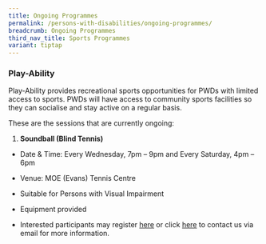 ```yaml
---
title: Ongoing Programmes
permalink: /persons-with-disabilities/ongoing-programmes/
breadcrumb: Ongoing Programmes
third_nav_title: Sports Programmes
variant: tiptap
---
```

<h3>Play-Ability</h3>
<p>Play-Ability provides recreational sports opportunities for PWDs with
limited access to sports. PWDs will have access to community sports facilities
so they can socialise and stay active on a regular basis.</p>
<p>These are the sessions that are currently ongoing:</p>
<ol data-tight="true" class="tight">
<li>
<p><strong>Soundball (Blind Tennis)</strong>
</p>
</li>
</ol>
<ul>
<li>
<p>Date &amp; Time: Every Wednesday, 7pm – 9pm and Every Saturday, 4pm –
6pm</p>
</li>
<li>
<p>Venue: MOE (Evans) Tennis Centre</p>
</li>
<li>
<p>Suitable for Persons with Visual Impairment</p>
</li>
<li>
<p>Equipment provided</p>
</li>
<li>
<p>Interested participants may register <a href="https://go.gov.sg/dsmp-mailinglist" rel="noopener noreferrer nofollow" target="_blank">here</a> or click <a href="mailto:inclusivesport@sport.gov.sg" rel="noopener noreferrer nofollow" target="_blank">here</a> to
contact us via email for more information.</p>
</li>
</ul>
<p></p>